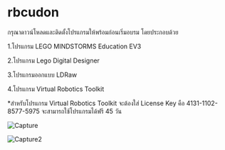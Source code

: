 # rbcudon
กรุณาดาวน์โหลดและติดตั้งโปรแกรมให้พร้อมก่อนเริ่มอบรม โดยประกอบด้วย

1.โปรแกรม LEGO MINDSTORMS Education EV3

2.โปรแกรม Lego Digital Designer

3.โปรแกรมออกแบบ LDRaw

4.โปรแกรม Virtual Robotics Toolkit

*สำหรับโปรแกรม Virtual Robotics Toolkit จะต้องใส่ License Key คือ 4131-1102-8577-5975 จะสามารถใช้โปรแกรมได้ฟรี 45 วัน

![Capture](https://user-images.githubusercontent.com/11527370/161790985-0f48db9d-71f5-40f3-94da-f918d501ef49.PNG)

![Capture2](https://user-images.githubusercontent.com/11527370/161790996-55302593-ed54-40b0-802b-13d2c347635c.PNG)
